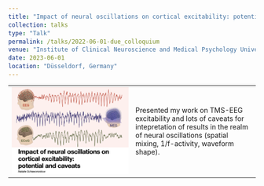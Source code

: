 ```yaml
---
title: "Impact of neural oscillations on cortical excitability: potential and caveats"
collection: talks
type: "Talk"
permalink: /talks/2022-06-01-due_colloquium
venue: "Institute of Clinical Neuroscience and Medical Psychology University Hospital Düsseldorf"
date: 2023-06-01
location: "Düsseldorf, Germany"
---
```


<table style="width: 100%; border-collapse: collapse;">
  <tr>
    <!-- Image cell -->
    <td style="text-align: center; vertical-align: middle; width: 50%;">
      <img src="../images/2023_talk_due.png" alt="" style="max-width: 100%; height: auto;">
    </td>
    <!-- Text cell -->
    <td style="text-align: left; vertical-align: middle; width: 50%;">
      Presented my work on TMS-EEG excitability and lots of caveats for intepretation of results in the realm of neural oscillations (spatial mixing, 1/f-activity, waveform shape).
    </td>
  </tr>
</table>

